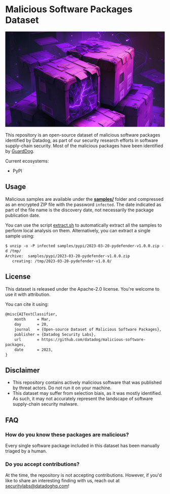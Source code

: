 # Malicious Software Packages Dataset

<p align="center">
  <img src="./image.png" height="300" />
</p>

This repository is an open-source dataset of malicious software packages identified by Datadog, as part of our security research efforts in software supply-chain security. Most of the malicious 
packages have been identified by [GuardDog](https://github.com/DataDog/guarddog).

Current ecosystems:
- PyPI

## Usage

Malicious samples are available under the **[samples/](samples/)** folder and compressed as an encrypted ZIP file with the password `infected`. The date indicated as part of the file name is the 
discovery date, not necessarily the package publication date.

You can use the script [extract.sh](./samples/pypi/extract.sh) to automatically extract all the samples to perform local analysis on them. Alternatively, you can extract a single sample using:

```
$ unzip -o -P infected samples/pypi/2023-03-20-pydefender-v1.0.0.zip -d /tmp/
Archive:  samples/pypi/2023-03-20-pydefender-v1.0.0.zip
   creating: /tmp/2023-03-20-pydefender-v1.0.0/
```

## License

This dataset is released under the Apache-2.0 license. You're welcome to use it with attribution.

You can cite it using:

```
@misc{AITextClassifier, 
    month     = Mar,
    day       = 20,
    journal   = {Open-source Dataset of Malicious Software Packages},
    publisher = {Datadog Security Labs},
    url       = https://github.com/datadog/malicious-software-packages, 
    date      = 2023,
}
```

## Disclaimer

* This repository contains actively malicious software that was published by threat actors. Do not run it on your machine.
* This dataset may suffer from selection biais, as it was mostly identified. As such, it may not accurately represent the landscape of software supply-chain security malware.

## FAQ

### How do you know these packages are malicious?

Every single software package included in this dataset has been manually triaged by a human.

### Do you accept contributions? 

At the time, the repository is not accepting contributions. However, if you'd like to share an interesting finding with us, reach out at securitylabs@datadoghq.com!